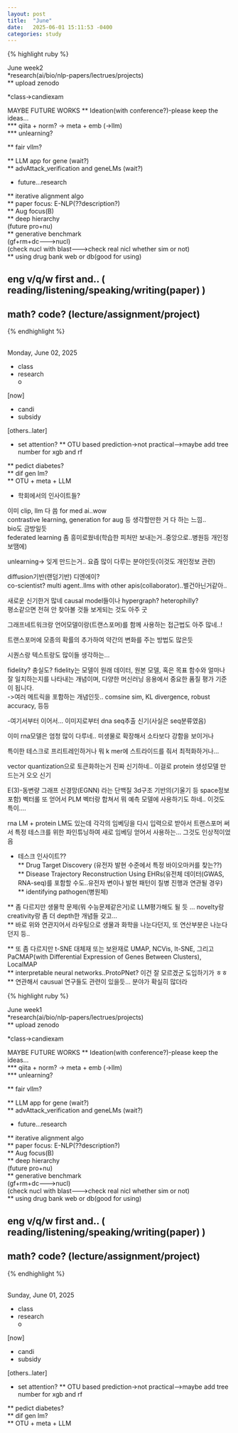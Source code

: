 ```yaml
---
layout: post
title:  "June"
date:   2025-06-01 15:11:53 -0400
categories: study
---
```










{% highlight ruby %}


June week2       
*research(ai/bio/nlp-papers/lectrues/projects)       
** upload zenodo    

*class->candiexam   



MAYBE FUTURE WORKS
** Ideation(with conference?)-please keep the ideas...      
*** qiita + norm? -> meta + emb (->llm)  
*** unlearning?  

** fair vllm?   


** LLM app for gene (wait?)    
** advAttack_verification and geneLMs (wait?) 


 




* future...research    

** iterative alignment algo  
** paper focus: E-NLP(??description?)    
** Aug focus(B)  
** deep hierarchy    
(future pro+nu)  
** generative benchmark  
(gf+rm+dc--->nucl)  
(check nucl with blast--->check real nicl whether sim or not)  
** using drug bank web or db(good for using)  


## eng v/q/w first and..  ( reading/listening/speaking/writing(paper)   )  
## math? code? (lecture/assignment/project)      



{% endhighlight %}  
<br/>




Monday, June 02, 2025  
* class    
* research  
o    



[now]

* candi
* subsidy  
  




[others..later]



* set attention?
** OTU based prediction->not practical-->maybe add tree number for xgb and rf       


** pedict diabetes?  
** dif gen lm?  
** OTU + meta + LLM    





* 학회에서의 인사이트들?  

이미 clip, llm 다 씀 for med ai..wow  
contrastive learning, generation for aug 등 생각할만한 거 다 하는 느낌..  
bio도 금방일듯  
federated learning 좀 흥미로웠네(학습한 피처만 보내는거..중앙으로..병원등 개인정보땜에)   



unlearning-> 잊게 만드는거.. 요즘 많이 다루는 분야인듯(이것도 개인정보 관련)  


   
diffusion기반(랜덤기반) 디엔에이?   
co-scientist? multi agent..llms with other apis(collaborator)..별건아닌거같아..  


새로운 신기한거 많네 causal model들이나 hypergraph? heterophilly?   
평소같으면 전혀 안 찾아볼 것들 보게되는 것도 아주 굿  


그래프네트워크랑 언어모델이랑(트랜스포머)를 함께 사용하는 접근법도 아주 많네..!   

트랜스포머에 모종의 확률의 추가하여 약간의 변화를 주는 방법도 많은듯    

시퀀스랑 텍스트랑도 많이들 생각하는...  



fidelity? 충실도?
fidelity는 모델이 원래 데이터, 원본 모델, 혹은 목표 함수와 얼마나 잘 일치하는지를 나타내는 개념이며, 다양한 머신러닝 응용에서 중요한 품질 평가 기준이 됩니다.  
->여러 메트릭을 포함하는 개념인듯.. comsine sim, KL divergence, robust accuracy, 등등  



-여기서부터 이어서...
이미지로부터 dna seq추출 신기(사실은 seq분류였음)  



이미 rna모델은 엄청 많이 다루네.. 미생물로 확장해서 소타보다 강함을 보이거나



특이한 테스크로 프리트레인하거나 뭐 k mer에 스트라이드를  줘서 최적화하거나...    



vector quantization으로 토큰화하는거 진짜 신기하네.. 이걸로 protein 생성모델 만드는거 오오 신기  


E(3)-동변량 그래프 신경망(EGNN) 라는 단백질 3d구조 기반의(기울기 등 space정보 포함) 벡터롤 또 얻어서 PLM 벡터랑 합쳐서 뭐 예측 모델에 사용하기도 하네.. 이것도 특이....    


rna LM + protein LM도 있는데 각각의 임베딩을 다시 입력으로 받아서 트랜스포머 써서 특정 테스크를 위한 파인튜닝하여 새로 임베딩 얻어서 사용하는... 그것도 인상적이었음     


* 테스크 인사이트??   
** Drug Target Discovery (유전자 발현 수준에서 특정 바이오마커를 찾는??)   
** Disease Trajectory Reconstruction Using EHRs(유전체 데이터(GWAS, RNA-seq)를 포함할 수도..유전자 변이나 발현 패턴이 질병 진행과 연관될 경우)   
** identifying pathogen(병원체)   


** 좀 다르지만 생물학 문제(뭐 수능문제같은거)로 LLM평가해도 될 듯 ...   novelty랑 creativity랑 좀 더 depth한 개념들 갖고...   
** 바로 위와 연관지어서 라우팅으로 생물과 화학을 나눈다던지, 또 연산부분은 나눈다던지 등..   


** 또 좀 다르지만 t-SNE 대체재 또는 보완재로 UMAP, NCVis, It-SNE, 그리고 PaCMAP(with Differential Expression of Genes Between Clusters), LocalMAP      
** interpretable neural networks..ProtoPNet? 이건 잘 모르겠군 도입하기가 ㅎㅎ  
** 연관해서 causual 연구들도 관련이 있을듯... 분야가 확실히 많더라   










{% highlight ruby %}


June week1       
*research(ai/bio/nlp-papers/lectrues/projects)       
** upload zenodo    

*class->candiexam   



MAYBE FUTURE WORKS
** Ideation(with conference?)-please keep the ideas...      
*** qiita + norm? -> meta + emb (->llm)  
*** unlearning?  

** fair vllm?   


** LLM app for gene (wait?)    
** advAttack_verification and geneLMs (wait?) 


 




* future...research    

** iterative alignment algo  
** paper focus: E-NLP(??description?)    
** Aug focus(B)  
** deep hierarchy    
(future pro+nu)  
** generative benchmark  
(gf+rm+dc--->nucl)  
(check nucl with blast--->check real nicl whether sim or not)  
** using drug bank web or db(good for using)  


## eng v/q/w first and..  ( reading/listening/speaking/writing(paper)   )  
## math? code? (lecture/assignment/project)      



{% endhighlight %}  
<br/>




Sunday, June 01, 2025  
* class    
* research  
o    



[now]

* candi
* subsidy  
  




[others..later]



* set attention?
** OTU based prediction->not practical-->maybe add tree number for xgb and rf       


** pedict diabetes?  
** dif gen lm?  
** OTU + meta + LLM    



